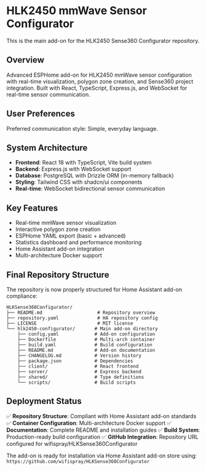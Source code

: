 # HLK2450 mmWave Sensor Configurator

This is the main add-on for the HLK2450 Sense360 Configurator repository.

## Overview

Advanced ESPHome add-on for HLK2450 mmWave sensor configuration with real-time visualization, polygon zone creation, and Sense360 project integration. Built with React, TypeScript, Express.js, and WebSocket for real-time sensor communication.

## User Preferences

Preferred communication style: Simple, everyday language.

## System Architecture

- **Frontend**: React 18 with TypeScript, Vite build system
- **Backend**: Express.js with WebSocket support  
- **Database**: PostgreSQL with Drizzle ORM (in-memory fallback)
- **Styling**: Tailwind CSS with shadcn/ui components
- **Real-time**: WebSocket bidirectional sensor communication

## Key Features

- Real-time mmWave sensor visualization
- Interactive polygon zone creation
- ESPHome YAML export (basic + advanced)
- Statistics dashboard and performance monitoring
- Home Assistant add-on integration
- Multi-architecture Docker support

## Final Repository Structure

The repository is now properly structured for Home Assistant add-on compliance:

```
HLKSense360Configurator/
├── README.md                    # Repository overview
├── repository.yaml              # HA repository config
├── LICENSE                      # MIT license
└── hlk2450-configurator/       # Main add-on directory
    ├── config.yaml             # Add-on configuration
    ├── Dockerfile              # Multi-arch container
    ├── build.yaml              # Build configuration
    ├── README.md               # Add-on documentation
    ├── CHANGELOG.md            # Version history
    ├── package.json            # Dependencies
    ├── client/                 # React frontend
    ├── server/                 # Express backend
    ├── shared/                 # Type definitions
    └── scripts/                # Build scripts
```

## Deployment Status

✅ **Repository Structure**: Compliant with Home Assistant add-on standards
✅ **Container Configuration**: Multi-architecture Docker support
✅ **Documentation**: Complete README and installation guides
✅ **Build System**: Production-ready build configuration
✅ **GitHub Integration**: Repository URL configured for wifispray/HLKSense360Configurator

The add-on is ready for installation via Home Assistant add-on store using:
`https://github.com/wifispray/HLKSense360Configurator`